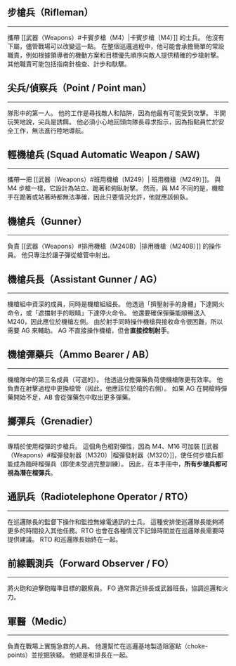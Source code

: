 ## 步槍兵（Rifleman）
---
攜帶 [[武器（Weapons）#卡賓步槍（M4）|卡賓步槍（M4）]] 的士兵。 他沒有下屬，儘管戰場可以改變這一點。 在整個巡邏過程中，他可能會承擔簡單的常設職責，例如根據領導者的機動方案和目標優先順序向敵人提供精確的步槍射擊。 其他職責可能包括指南針檢查、計步和馱騾。

## 尖兵/偵察兵（Point / Point man）
---
隊形中的第一人。 他的工作是尋找敵人和陷阱，因為他最有可能受到攻擊。 半開玩笑地說，尖兵是誘餌。 他必須小心地回頭向隊長尋求指示，因為指點員忙於安全工作，無法進行陸地導航。

## 輕機槍兵 (Squad Automatic Weapon / SAW) 
---
攜帶一把 [[武器（Weapons）#班用機槍（M249）| 班用機槍（M249）]]。 與 M4 步槍一樣，它設計為站立、跪著和俯臥射擊。 然而，與 M4 不同的是，機槍手在跪著或站著時都無法準確，因此只要情況允許，他就應該俯臥。

## 機槍兵（Gunner）
---
負責 [[武器（Weapons）#排用機槍（M240B）|排用機槍（M240B）]] 的操作員。 他只專注於讓子彈從槍管中射出。

## 機槍兵長（Assistant Gunner / AG）
---
機槍組中資深的成員，同時是機槍組組長。  他透過「擠壓射手的身體」下達開火命令，或「遮擋射手的眼睛」下達停火命令。  他還要確保彈藥能順暢送入 M240，因此應位於機槍左側。  由於射手同時操作機槍與接收命令很困難，所以需要 AG 來輔助。 AG 不直接操作機槍，但會**直接控制射手**。

## 機槍彈藥兵（Ammo Bearer / AB）
---
機槍隊中的第三名成員（可選的）。 他透過分擔彈藥負荷使機槍隊更有效率。 他負責在射擊過程中更換槍管（因此，他應該位於槍的右側）。 如果 AG 在開槍時彈藥開始不足，AB 會從彈藥包中取出更多彈藥。

## 擲彈兵（Grenadier）
---
專精於使用榴彈的步槍兵。  這個角色相對彈性，因為 M4、M16 可加裝 [[武器（Weapons）#榴彈發射器（M320）|榴彈發射器（M320）]]，使任何步槍兵都能成為臨時榴彈兵（即使未受過完整訓練）。  因此，在本手冊中，**所有步槍兵都可視為潛在榴彈兵**。

## 通訊兵（Radiotelephone Operator / RTO）
---
在巡邏隊長的監督下操作和監控無線電通訊的士兵。 這種安排使巡邏隊長能夠將更多的時間投入其他任務。RTO 也會在各種情況下記錄時間並在巡邏隊長需要時提供建議。 RTO 和巡邏隊長始終在一起。

## 前線觀測兵（Forward Observer / FO）
---
將火砲和迫擊砲瞄準目標的觀察員。 FO 通常靠近排長或武器班長，協調巡邏和火力。

## 軍醫（Medic）
---
負責在戰場上實施急救的人員。 他還幫忙在巡邏基地製造阻塞點（choke-points）並挖掘狹縫。 他總是和排長在一起。
